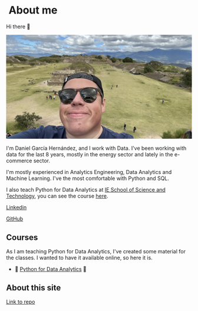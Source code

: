 #  About me

Hi there :wave:

![Profile Picture](/images/me.jpg)

I'm Daniel García Hernández, and I work with Data. I've been working with data for the last 8 years, mostly in the energy sector and lately in the e-commerce sector.

I'm mostly experienced in Analytics Engineering, Data Analytics and Machine Learning. I've the most comfortable with Python and SQL.

I also teach Python for Data Analytics at [IE School of Science and Technology](https://www.ie.edu/school-science-technology/faculty/daniel-garcia-hernandez/), you can see the course [here](/pda/pda_index.md).

[Linkedin](https://www.linkedin.com/in/dgarhdez/)

[GitHub](https://github.com/dgarhdez)

## Courses

As I am teaching Python for Data Analytics, I've created some material for the classes. I wanted to have it available online, so here it is.

* :snake: [Python for Data Analytics](/pda/pda_index.md) :snake:

## About this site

[Link to repo](https://github.com/dgarhdez/dgarhdez.github.io)
